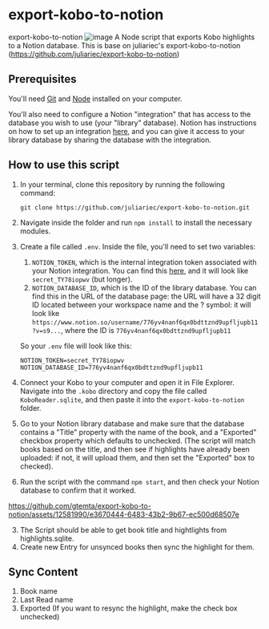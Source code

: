 # export-kobo-to-notion
export-kobo-to-notion
![image](https://github.com/gtemta/export-kobo-to-notion/assets/12581990/7d5a85d2-34dc-4e28-9c1e-782c9139300e)
A Node script that exports Kobo highlights to a Notion database. This is base on juliariec's export-kobo-to-notion (https://github.com/juliariec/export-kobo-to-notion)

## Prerequisites

You'll need [Git](https://git-scm.com/downloads) and [Node](https://nodejs.org/en/) installed on your computer.

You'll also need to configure a Notion "integration" that has access to the database you wish to use (your "library" database). Notion has instructions on how to set up an integration [here](https://developers.notion.com/docs#step-1-create-an-integration), and you can give it access to your library database by sharing the database with the integration.


## How to use this script

1. In your terminal, clone this repository by running the following command:

   ```
   git clone https://github.com/juliariec/export-kobo-to-notion.git
   ```

1. Navigate inside the folder and run `npm install` to install the necessary modules.

1. Create a file called `.env`. Inside the file, you'll need to set two variables:

   1. `NOTION_TOKEN`, which is the internal integration token associated with your Notion integration. You can find this [here](https://www.notion.so/my-integrations), and it will look like `secret_TY78iopwv` (but longer).
   2. `NOTION_DATABASE_ID`, which is the ID of the library database. You can find this in the URL of the database page: the URL will have a 32 digit ID located between your workspace name and the ? symbol: it will look like `https://www.notion.so/username/776yv4nanf6qx0bdttznd9upfljupb11?v=s9...`, where the ID is `776yv4nanf6qx0bdttznd9upfljupb11`

   So your `.env` file will look like this:

   ```
   NOTION_TOKEN=secret_TY78iopwv
   NOTION_DATABASE_ID=776yv4nanf6qx0bdttznd9upfljupb11
   ```

1. Connect your Kobo to your computer and open it in File Explorer. Navigate into the `.kobo` directory and copy the file called `KoboReader.sqlite`, and then paste it into the `export-kobo-to-notion` folder.

1. Go to your Notion library database and make sure that the database contains a "Title" property with the name of the book, and a "Exported" checkbox property which defaults to unchecked. (The script will match books based on the title, and then see if highlights have already been uploaded: if not, it will upload them, and then set the "Exported" box to checked).

1. Run the script with the command `npm start`, and then check your Notion database to confirm that it worked.


https://github.com/gtemta/export-kobo-to-notion/assets/12581990/e3670444-6483-43b2-9b67-ec500d68507e


3. The Script should be able to get book title and hightlights from highlights.sqlite.
4. Create new Entry for unsynced books then sync the highlight for them.

## Sync Content
1. Book name
2. Last Read name
3. Exported (If you want to resync the highlight, make the check box unchecked)
